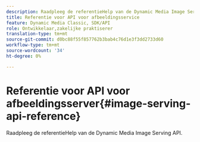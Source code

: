```yaml
---
description: Raadpleeg de referentieHelp van de Dynamic Media Image Serving API.
title: Referentie voor API voor afbeeldingsservice
feature: Dynamic Media Classic, SDK/API
role: Ontwikkelaar,zakelijke praktiserer
translation-type: tm+mt
source-git-commit: d0bc88f55f857762b3bab4c76d1e3f3dd2733d60
workflow-type: tm+mt
source-wordcount: '34'
ht-degree: 0%

---
```



# Referentie voor API voor afbeeldingsserver{#image-serving-api-reference}

Raadpleeg de referentieHelp van de Dynamic Media Image Serving API.

